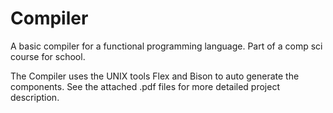 Compiler
========

A basic compiler for a functional programming language. Part of a comp sci course for school.

The Compiler uses the UNIX tools Flex and Bison to auto generate the components. See the attached .pdf files for more detailed project description.
